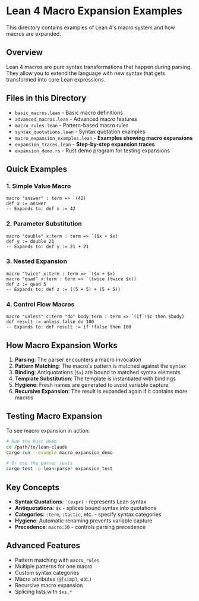 # Lean 4 Macro Expansion Examples

This directory contains examples of Lean 4's macro system and how macros are expanded.

## Overview

Lean 4 macros are pure syntax transformations that happen during parsing. They allow you to extend the language with new syntax that gets transformed into core Lean expressions.

## Files in this Directory

- `basic_macros.lean` - Basic macro definitions
- `advanced_macros.lean` - Advanced macro features
- `macro_rules.lean` - Pattern-based macro rules
- `syntax_quotations.lean` - Syntax quotation examples
- `macro_expansion_examples.lean` - **Examples showing macro expansions**
- `expansion_traces.lean` - **Step-by-step expansion traces**
- `expansion_demo.rs` - Rust demo program for testing expansions

## Quick Examples

### 1. Simple Value Macro

```lean
macro "answer" : term => `(42)
def x := answer
-- Expands to: def x := 42
```

### 2. Parameter Substitution

```lean
macro "double" x:term : term => `($x + $x)
def y := double 21
-- Expands to: def y := 21 + 21
```

### 3. Nested Expansion

```lean
macro "twice" x:term : term => `($x + $x)
macro "quad" x:term : term => `(twice (twice $x))
def z := quad 5
-- Expands to: def z := ((5 + 5) + (5 + 5))
```

### 4. Control Flow Macros

```lean
macro "unless" c:term "do" body:term : term => `(if !$c then $body)
def result := unless false do 100
-- Expands to: def result := if !false then 100
```

## How Macro Expansion Works

1. **Parsing**: The parser encounters a macro invocation
2. **Pattern Matching**: The macro's pattern is matched against the syntax
3. **Binding**: Antiquotations (`$x`) are bound to matched syntax elements
4. **Template Substitution**: The template is instantiated with bindings
5. **Hygiene**: Fresh names are generated to avoid variable capture
6. **Recursive Expansion**: The result is expanded again if it contains more macros

## Testing Macro Expansion

To see macro expansion in action:

```bash
# Run the Rust demo
cd /path/to/lean-claude
cargo run --example macro_expansion_demo

# Or use the parser tests
cargo test -p lean-parser expansion_test
```

## Key Concepts

- **Syntax Quotations**: `` `(expr) `` - represents Lean syntax
- **Antiquotations**: `$x` - splices bound syntax into quotations
- **Categories**: `:term`, `:tactic`, etc. - specify syntax categories
- **Hygiene**: Automatic renaming prevents variable capture
- **Precedence**: `macro:50` - controls parsing precedence

## Advanced Features

- Pattern matching with `macro_rules`
- Multiple patterns for one macro
- Custom syntax categories
- Macro attributes (`@[simp]`, etc.)
- Recursive macro expansion
- Splicing lists with `$xs,*`